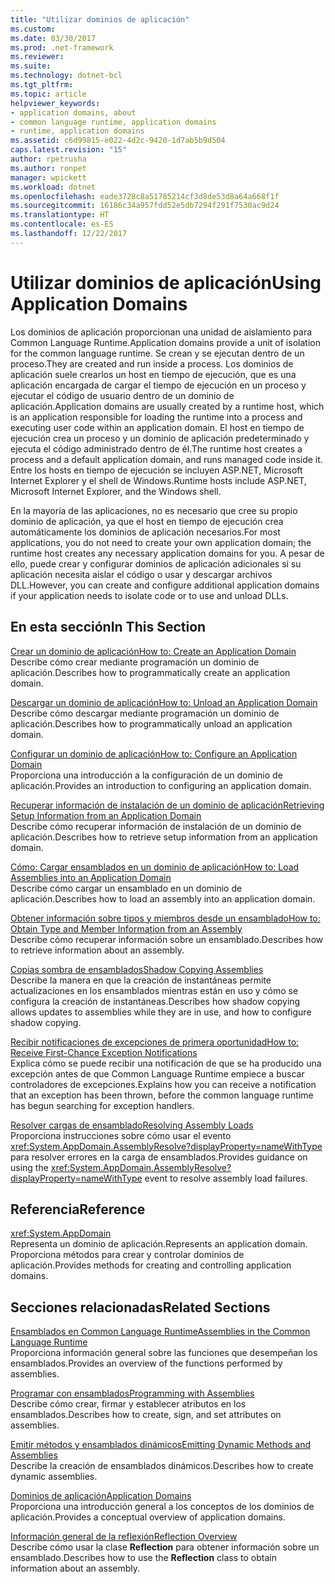```yaml
---
title: "Utilizar dominios de aplicación"
ms.custom: 
ms.date: 03/30/2017
ms.prod: .net-framework
ms.reviewer: 
ms.suite: 
ms.technology: dotnet-bcl
ms.tgt_pltfrm: 
ms.topic: article
helpviewer_keywords:
- application domains, about
- common language runtime, application domains
- runtime, application domains
ms.assetid: c6d99815-e022-4d2c-9420-1d7ab5b9d504
caps.latest.revision: "15"
author: rpetrusha
ms.author: ronpet
manager: wpickett
ms.workload: dotnet
ms.openlocfilehash: eade3728c8a51785214cf3d8de53d8a64a668f1f
ms.sourcegitcommit: 16186c34a957fdd52e5db7294f291f7530ac9d24
ms.translationtype: HT
ms.contentlocale: es-ES
ms.lasthandoff: 12/22/2017
---
```

# <a name="using-application-domains"></a><span data-ttu-id="40a8c-102">Utilizar dominios de aplicación</span><span class="sxs-lookup"><span data-stu-id="40a8c-102">Using Application Domains</span></span>
<span data-ttu-id="40a8c-103">Los dominios de aplicación proporcionan una unidad de aislamiento para Common Language Runtime.</span><span class="sxs-lookup"><span data-stu-id="40a8c-103">Application domains provide a unit of isolation for the common language runtime.</span></span> <span data-ttu-id="40a8c-104">Se crean y se ejecutan dentro de un proceso.</span><span class="sxs-lookup"><span data-stu-id="40a8c-104">They are created and run inside a process.</span></span> <span data-ttu-id="40a8c-105">Los dominios de aplicación suele crearlos un host en tiempo de ejecución, que es una aplicación encargada de cargar el tiempo de ejecución en un proceso y ejecutar el código de usuario dentro de un dominio de aplicación.</span><span class="sxs-lookup"><span data-stu-id="40a8c-105">Application domains are usually created by a runtime host, which is an application responsible for loading the runtime into a process and executing user code within an application domain.</span></span> <span data-ttu-id="40a8c-106">El host en tiempo de ejecución crea un proceso y un dominio de aplicación predeterminado y ejecuta el código administrado dentro de él.</span><span class="sxs-lookup"><span data-stu-id="40a8c-106">The runtime host creates a process and a default application domain, and runs managed code inside it.</span></span> <span data-ttu-id="40a8c-107">Entre los hosts en tiempo de ejecución se incluyen ASP.NET, Microsoft Internet Explorer y el shell de Windows.</span><span class="sxs-lookup"><span data-stu-id="40a8c-107">Runtime hosts include ASP.NET, Microsoft Internet Explorer, and the Windows shell.</span></span>  
  
 <span data-ttu-id="40a8c-108">En la mayoría de las aplicaciones, no es necesario que cree su propio dominio de aplicación, ya que el host en tiempo de ejecución crea automáticamente los dominios de aplicación necesarios.</span><span class="sxs-lookup"><span data-stu-id="40a8c-108">For most applications, you do not need to create your own application domain; the runtime host creates any necessary application domains for you.</span></span> <span data-ttu-id="40a8c-109">A pesar de ello, puede crear y configurar dominios de aplicación adicionales si su aplicación necesita aislar el código o usar y descargar archivos DLL.</span><span class="sxs-lookup"><span data-stu-id="40a8c-109">However, you can create and configure additional application domains if your application needs to isolate code or to use and unload DLLs.</span></span>  
  
## <a name="in-this-section"></a><span data-ttu-id="40a8c-110">En esta sección</span><span class="sxs-lookup"><span data-stu-id="40a8c-110">In This Section</span></span>  
 [<span data-ttu-id="40a8c-111">Crear un dominio de aplicación</span><span class="sxs-lookup"><span data-stu-id="40a8c-111">How to: Create an Application Domain</span></span>](../../../docs/framework/app-domains/how-to-create-an-application-domain.md)  
 <span data-ttu-id="40a8c-112">Describe cómo crear mediante programación un dominio de aplicación.</span><span class="sxs-lookup"><span data-stu-id="40a8c-112">Describes how to programmatically create an application domain.</span></span>  
  
 [<span data-ttu-id="40a8c-113">Descargar un dominio de aplicación</span><span class="sxs-lookup"><span data-stu-id="40a8c-113">How to: Unload an Application Domain</span></span>](../../../docs/framework/app-domains/how-to-unload-an-application-domain.md)  
 <span data-ttu-id="40a8c-114">Describe cómo descargar mediante programación un dominio de aplicación.</span><span class="sxs-lookup"><span data-stu-id="40a8c-114">Describes how to programmatically unload an application domain.</span></span>  
  
 [<span data-ttu-id="40a8c-115">Configurar un dominio de aplicación</span><span class="sxs-lookup"><span data-stu-id="40a8c-115">How to: Configure an Application Domain</span></span>](../../../docs/framework/app-domains/how-to-configure-an-application-domain.md)  
 <span data-ttu-id="40a8c-116">Proporciona una introducción a la configuración de un dominio de aplicación.</span><span class="sxs-lookup"><span data-stu-id="40a8c-116">Provides an introduction to configuring an application domain.</span></span>  
  
 [<span data-ttu-id="40a8c-117">Recuperar información de instalación de un dominio de aplicación</span><span class="sxs-lookup"><span data-stu-id="40a8c-117">Retrieving Setup Information from an Application Domain</span></span>](../../../docs/framework/app-domains/retrieve-setup-information.md)  
 <span data-ttu-id="40a8c-118">Describe cómo recuperar información de instalación de un dominio de aplicación.</span><span class="sxs-lookup"><span data-stu-id="40a8c-118">Describes how to retrieve setup information from an application domain.</span></span>  
  
 [<span data-ttu-id="40a8c-119">Cómo: Cargar ensamblados en un dominio de aplicación</span><span class="sxs-lookup"><span data-stu-id="40a8c-119">How to: Load Assemblies into an Application Domain</span></span>](../../../docs/framework/app-domains/how-to-load-assemblies-into-an-application-domain.md)  
 <span data-ttu-id="40a8c-120">Describe cómo cargar un ensamblado en un dominio de aplicación.</span><span class="sxs-lookup"><span data-stu-id="40a8c-120">Describes how to load an assembly into an application domain.</span></span>  
  
 [<span data-ttu-id="40a8c-121">Obtener información sobre tipos y miembros desde un ensamblado</span><span class="sxs-lookup"><span data-stu-id="40a8c-121">How to: Obtain Type and Member Information from an Assembly</span></span>](../../../docs/framework/app-domains/how-to-obtain-type-and-member-information-from-an-assembly.md)  
 <span data-ttu-id="40a8c-122">Describe cómo recuperar información sobre un ensamblado.</span><span class="sxs-lookup"><span data-stu-id="40a8c-122">Describes how to retrieve information about an assembly.</span></span>  
  
 [<span data-ttu-id="40a8c-123">Copias sombra de ensamblados</span><span class="sxs-lookup"><span data-stu-id="40a8c-123">Shadow Copying Assemblies</span></span>](../../../docs/framework/app-domains/shadow-copy-assemblies.md)  
 <span data-ttu-id="40a8c-124">Describe la manera en que la creación de instantáneas permite actualizaciones en los ensamblados mientras están en uso y cómo se configura la creación de instantáneas.</span><span class="sxs-lookup"><span data-stu-id="40a8c-124">Describes how shadow copying allows updates to assemblies while they are in use, and how to configure shadow copying.</span></span>  
  
 [<span data-ttu-id="40a8c-125">Recibir notificaciones de excepciones de primera oportunidad</span><span class="sxs-lookup"><span data-stu-id="40a8c-125">How to: Receive First-Chance Exception Notifications</span></span>](../../../docs/framework/app-domains/how-to-receive-first-chance-exception-notifications.md)  
 <span data-ttu-id="40a8c-126">Explica cómo se puede recibir una notificación de que se ha producido una excepción antes de que Common Language Runtime empiece a buscar controladores de excepciones.</span><span class="sxs-lookup"><span data-stu-id="40a8c-126">Explains how you can receive a notification that an exception has been thrown, before the common language runtime has begun searching for exception handlers.</span></span>  
  
 [<span data-ttu-id="40a8c-127">Resolver cargas de ensamblado</span><span class="sxs-lookup"><span data-stu-id="40a8c-127">Resolving Assembly Loads</span></span>](../../../docs/framework/app-domains/resolve-assembly-loads.md)  
 <span data-ttu-id="40a8c-128">Proporciona instrucciones sobre cómo usar el evento <xref:System.AppDomain.AssemblyResolve?displayProperty=nameWithType> para resolver errores en la carga de ensamblados.</span><span class="sxs-lookup"><span data-stu-id="40a8c-128">Provides guidance on using the <xref:System.AppDomain.AssemblyResolve?displayProperty=nameWithType> event to resolve assembly load failures.</span></span>  
  
## <a name="reference"></a><span data-ttu-id="40a8c-129">Referencia</span><span class="sxs-lookup"><span data-stu-id="40a8c-129">Reference</span></span>  
 <xref:System.AppDomain>  
 <span data-ttu-id="40a8c-130">Representa un dominio de aplicación.</span><span class="sxs-lookup"><span data-stu-id="40a8c-130">Represents an application domain.</span></span> <span data-ttu-id="40a8c-131">Proporciona métodos para crear y controlar dominios de aplicación.</span><span class="sxs-lookup"><span data-stu-id="40a8c-131">Provides methods for creating and controlling application domains.</span></span>  
  
## <a name="related-sections"></a><span data-ttu-id="40a8c-132">Secciones relacionadas</span><span class="sxs-lookup"><span data-stu-id="40a8c-132">Related Sections</span></span>  
 [<span data-ttu-id="40a8c-133">Ensamblados en Common Language Runtime</span><span class="sxs-lookup"><span data-stu-id="40a8c-133">Assemblies in the Common Language Runtime</span></span>](../../../docs/framework/app-domains/assemblies-in-the-common-language-runtime.md)  
 <span data-ttu-id="40a8c-134">Proporciona información general sobre las funciones que desempeñan los ensamblados.</span><span class="sxs-lookup"><span data-stu-id="40a8c-134">Provides an overview of the functions performed by assemblies.</span></span>  
  
 [<span data-ttu-id="40a8c-135">Programar con ensamblados</span><span class="sxs-lookup"><span data-stu-id="40a8c-135">Programming with Assemblies</span></span>](../../../docs/framework/app-domains/programming-with-assemblies.md)  
 <span data-ttu-id="40a8c-136">Describe cómo crear, firmar y establecer atributos en los ensamblados.</span><span class="sxs-lookup"><span data-stu-id="40a8c-136">Describes how to create, sign, and set attributes on assemblies.</span></span>  
  
 [<span data-ttu-id="40a8c-137">Emitir métodos y ensamblados dinámicos</span><span class="sxs-lookup"><span data-stu-id="40a8c-137">Emitting Dynamic Methods and Assemblies</span></span>](../../../docs/framework/reflection-and-codedom/emitting-dynamic-methods-and-assemblies.md)  
 <span data-ttu-id="40a8c-138">Describe la creación de ensamblados dinámicos.</span><span class="sxs-lookup"><span data-stu-id="40a8c-138">Describes how to create dynamic assemblies.</span></span>  
  
 [<span data-ttu-id="40a8c-139">Dominios de aplicación</span><span class="sxs-lookup"><span data-stu-id="40a8c-139">Application Domains</span></span>](../../../docs/framework/app-domains/application-domains.md)  
 <span data-ttu-id="40a8c-140">Proporciona una introducción general a los conceptos de los dominios de aplicación.</span><span class="sxs-lookup"><span data-stu-id="40a8c-140">Provides a conceptual overview of application domains.</span></span>  
  
 [<span data-ttu-id="40a8c-141">Información general de la reflexión</span><span class="sxs-lookup"><span data-stu-id="40a8c-141">Reflection Overview</span></span>](../../../docs/framework/reflection-and-codedom/reflection.md)  
 <span data-ttu-id="40a8c-142">Describe cómo usar la clase **Reflection** para obtener información sobre un ensamblado.</span><span class="sxs-lookup"><span data-stu-id="40a8c-142">Describes how to use the **Reflection** class to obtain information about an assembly.</span></span>
